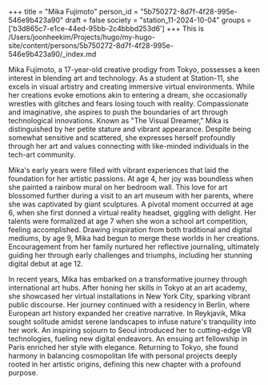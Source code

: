 +++
title = "Mika Fujimoto"
person_id = "5b750272-8d7f-4f28-995e-546e9b423a90"
draft = false
society = "station_11-2024-10-04"
groups = ['b3d865c7-e1ce-44ed-95bb-2c4bbbd253d6']
+++
This is /Users/joonheekim/Projects/hugo/my-hugo-site/content/persons/5b750272-8d7f-4f28-995e-546e9b423a90/_index.md

Mika Fujimoto, a 17-year-old creative prodigy from Tokyo, possesses a keen interest in blending art and technology. As a student at Station-11, she excels in visual artistry and creating immersive virtual environments. While her creations evoke emotions akin to entering a dream, she occasionally wrestles with glitches and fears losing touch with reality. Compassionate and imaginative, she aspires to push the boundaries of art through technological innovations. Known as "The Visual Dreamer," Mika is distinguished by her petite stature and vibrant appearance. Despite being somewhat sensitive and scattered, she expresses herself profoundly through her art and values connecting with like-minded individuals in the tech-art community.

Mika's early years were filled with vibrant experiences that laid the foundation for her artistic passions. At age 4, her joy was boundless when she painted a rainbow mural on her bedroom wall. This love for art blossomed further during a visit to an art museum with her parents, where she was captivated by giant sculptures. A pivotal moment occurred at age 6, when she first donned a virtual reality headset, giggling with delight. Her talents were formalized at age 7 when she won a school art competition, feeling accomplished. Drawing inspiration from both traditional and digital mediums, by age 9, Mika had begun to merge these worlds in her creations. Encouragement from her family nurtured her reflective journaling, ultimately guiding her through early challenges and triumphs, including her stunning digital debut at age 12.

In recent years, Mika has embarked on a transformative journey through international art hubs. After honing her skills in Tokyo at an art academy, she showcased her virtual installations in New York City, sparking vibrant public discourse. Her journey continued with a residency in Berlin, where European art history expanded her creative narrative. In Reykjavik, Mika sought solitude amidst serene landscapes to infuse nature's tranquility into her work. An inspiring sojourn to Seoul introduced her to cutting-edge VR technologies, fueling new digital endeavors. An ensuing art fellowship in Paris enriched her style with elegance. Returning to Tokyo, she found harmony in balancing cosmopolitan life with personal projects deeply rooted in her artistic origins, defining this new chapter with a profound purpose.

